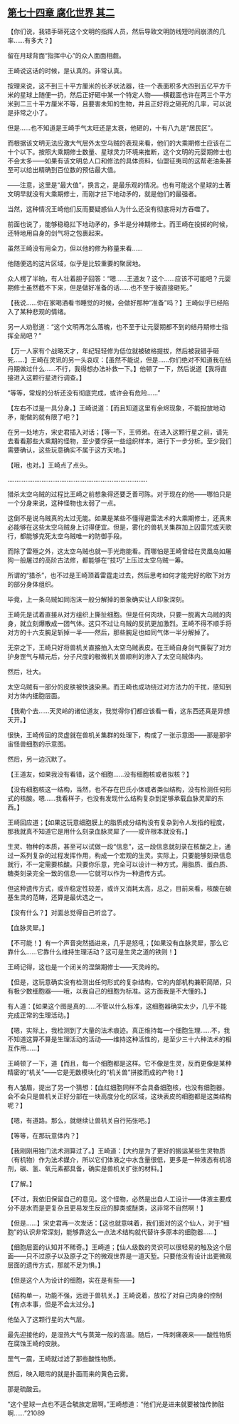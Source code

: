 ## [第七十四章 腐化世界 其二](https://www.xxbiquge.com/11_11207/9209237.html)


  【你们说，我错手砸死这个文明的指挥人员，然后导致文明防线短时间崩溃的几率……有多大？】

  留在月球背面“指挥中心”的众人面面相觑。

  王崎说这话的时候，是认真的。非常认真。

  按理来说，这不到三十平方厘米的长矛状法器，往一个表面积多大四到五亿平方千米的星球上随便一扔，然后正好砸中某一个特定人物——横截面也许在两三个平方米到二三十平方厘米不等，且要害未知的生物，并且正好将之砸死的几率，可以说是非常之小了。

  但是……也不知道是王崎手气太旺还是太衰，他砸的，十有八九是“居民区”。

  而根据该文明无法应激大气层外太空乌贼的表现来看，他们的大乘期修士应该在二十个以下。按照大乘期修士数量、星球灵力环境来推断，这个文明的元婴期修士也不会太多——如果有该文明总人口和修法的具体资料，仙盟征夷司的这帮老油条甚至可以给出精确到百位数的预估最大值。

  ——注意，这里是“最大值”，换言之，是最乐观的情况。也有可能这个星球的土著文明早就没有大乘期修士，而刚才拦下地动矛的，就是他们的最强者。

  当然，这种情况王崎他们反而要疑惑仙人为什么还没有彻底将对方吞噬了。

  前面也说了，能够稳稳拦下地动矛的，多半是分神期修士。而王崎在投掷的时候，还特地用自身的剑气将之包裹起来。

  虽然王崎没有用全力，但以他的修为称量来看……

  他随便选的这片区域，似乎是比较重要的聚居地。

  众人楞了半晌，有人壮着胆子回答：“嗯……王道友？这个……应该不可能吧？元婴期修士虽然截不下来，但是做好准备的话……也不至于被直接砸死。”

  【我说……你在家喝酒看书睡觉的时候，会做好那种“准备”吗？】王崎似乎已经陷入了某种悲观的情绪。

  另一人劝慰道：“这个文明再怎么落魄，也不至于让元婴期都不到的结丹期修士指挥全局吧？”

  【万一人家有个战略天才，年纪轻轻修为低位就被破格提拔，然后被我错手砸死……】王崎在灵讯的另一头哀叹：【虽然不能说，但是……你们绝对不知道我在结丹期做过什么……不行，我得想办法补救一下。】他顿了一下，然后说道【我将直接进入这颗行星进行调查。】

  “等等，常规的分析还没有彻底完成，或许会有危险……”

  【左右不过是一具分身。】王崎说道：【而且知道这里有余烬现象，不能投放地动矛，能做的就有限了吧？】

  在另一处地方，宋史君插入对话；【等一下，王师弟。在进入这颗行星之前，请先去看看那些大乘期的怪物，至少要俘获一些组织样本，进行下一步分析。至少我们需要确认，这些玩意确实不属于这方天地。】

  【哦，也对。】王崎点了点头。

  ……………………………………………………………………

  猎杀太空乌贼的过程比王崎之前想象得还要乏善可陈。对于现在的他——哪怕只是一个分身来说，这种怪物也太弱了一点。

  这倒不是说乌贼真的太过无能。如果是某些不懂得避雷法术的大乘期修士，还真未必能够在这些太空乌贼身上讨得便宜。但是，雾化的兽机关集群加上囚雷咒或天歌行，都能够克死太空乌贼唯一的防御手段。

  而除了雷殛之外，这太空乌贼也就一手光炮能看。而哪怕是王崎曾经在灵凰岛如屠狗一般屠过的高阶古法修，都能够在“技巧”上压过太空乌贼一筹。

  所谓的“猎杀”，也不过是王崎顶着雷霆走过去，然后思考如何才能完好的取下对方的部分身体组织。

  毕竟，上一条乌贼如同泡沫一般分解掉的景象确实让人印象深刻。

  王崎先是试着直接从对方组织上撕扯细胞。但是任何肉块，只要一脱离大乌贼的肉身，就立刻爆散成一团气体。这只不过让乌贼的反抗更加激烈。王崎不得不顺手将对方的十六支腕足斩掉一半——然后，那些腕足也如同气体一半分解掉了。

  无奈之下，王崎只好将兽机关直接拍入太空乌贼表皮。在王崎自身剑气撕裂了对方护身罡气与精元后，分子尺度的极微机关兽顺利的渗入了太空乌贼体内。

  然后，壮大。

  太空乌贼有一部分的皮肤被快速染黑。而王崎也成功绕过对方法力的干扰，感知到对方体内细胞层面。

  【我勒个去……天灵岭的诸位道友，我觉得你们都应该看一看，这东西还真是异想天开。】

  很快，王崎传回的灵虚就在兽机关集群的处理下，构成了一张示意图——那是那宇宙怪兽细胞的示意图。

  然后，另一边沉默了。

  【王道友，如果我没有看错，这个细胞……没有细胞核或者拟核？】

  【没有细胞核这一结构，当然，也不存在巴氏小体或者类似结构，没有检测任何形式的核酸。嗯……我看样子，也没有发现什么结构复杂到足够承载血脉灵犀的东西。】

  王崎回应道；【如果这玩意细胞膜上的脂质成分结构没有复杂到令人发指的程度，那我就真不知道它是用什么刻录血脉灵犀了——或许根本就没有。】

  生灵、物种的本质，甚至可以试做一段“信息”，这一段信息就刻录在核酸之上，通过一系列复杂的过程发挥作用，构成一个宏观的生灵。实际上，只要能够刻录信息就行，不一定需要核酸。只要你乐意，完全可以设计一种方式，用脂质、蛋白质、糖类刻录完全一致的信息——它就可以作为一种遗传方式。

  但这种遗传方式，或许稳定性较差，或许又消耗太高，总之，目前来看，核酸在碳基生灵的范畴，还算是最优选之一。

  【没有什么？】对面总觉得自己听岔了。

  【血脉灵犀。】

  【不可能！】有一个声音突然插进来，几乎是怒吼；【如果没有血脉灵犀，那么它靠什么……它靠什么维持生理活动？这可是生灵之道的铁则！】

  王崎记得，这也是一个闭关的涅槃期修士——天灵岭的。

  【但是，这玩意确实没有检测出任何形式的复杂结构，它的内部机构兼职简陋，只有极少数细胞器——哦，以我自己的细胞为标准。这方面我是不大懂的。】

  有人道：【如果这个图是真的……不管以什么标准，这细胞器确实太少，几乎不能完成正常的生理活动。】

  【嗯，实际上，我检测到了大量的法术痕迹。真正维持每一个细胞生理……不，我不知道这算不算是生理活动的活动——维持这种活性的，是至少三十六种法术的相互作用……】

  王崎顿了一下，道【而且，每一个细胞都是这样。它不像是生灵，反而更像是某种精密的“机关”——它是无数模块化的“机关兽”拼接而成的产物！】

  有人皱眉，提出了另一个猜想：【血红细胞同样不会具备细胞核，也没有细胞器。会不会只是兽机关正好分部在一块高度分化的区域，这块表皮的细胞都是这类结构呢？】

  【嗯，有道路。那么，就继续让兽机关自行拓张吧。】

  【等等，在那玩意体内？】

  【我刚刚用独门法术测算过了。】王崎道：【大约是为了更好的搬运某些生灵物质（有机物）作为法术媒介，所以它们体液之中水含量很低，更多是一种液态有机溶剂，碳、氢、氧元素都具备，确实是兽机关扩张的材料。】

  【了解。】

  【不过，我依旧保留自己的意见。这个怪物，必然是出自人工设计——体液主要成分不是水而是更复杂且更易发生反应的醇类或醚类，这非常不自然啊！】

  【但是……】宋史君再一次发话：【这也就意味着，我们面对的这个仙人，对于“细胞”的认识非常深刻，能够靠这么一点法术结构就代替许多原本的细胞器……】

  【细胞层面的认知并不稀奇。】王崎道；【仙人级数的灵识可以很轻易的触及这个层面——只不过原子以及原子之下的微观世界是一道天堑。只要他没有设计出更微观层面的遗传方式，那就不足为惧。】

  【但是这个人为设计的细胞，实在是有些——】

  【结构单一，功能不强，远逊于兽机关。】王崎说着，放松了对自己肉身的控制【有点本事，但是不会太过分。】

  他坠入了这颗行星的大气层。

  最先迎接他的，是湿热大气与蒸笼一般的高温。随后，一阵刺痛袭来——酸性物质在腐蚀王崎的皮肤。

  罡气一震，王崎就过滤了那些酸性物质。

  然后，映入眼帘的就是扑面而来的黄色云雾。

  那是硫酸云。

  “这个星球一点也不适合毓族定居啊。”王崎想道：“他们光是进来就要被蚀传肺脏啊……”21089
